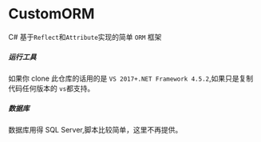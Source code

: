 # CustomORM

C# 基于`Reflect`和`Attribute`实现的简单 `ORM` 框架

##### 运行工具

如果你 clone 此仓库的话用的是 `VS 2017+.NET Framework 4.5.2`,如果只是复制代码任何版本的 `vs`都支持。

##### 数据库

数据库用得 SQL Server,脚本比较简单，这里不再提供。
